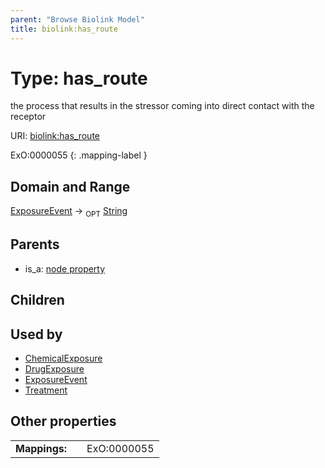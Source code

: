 ```yaml
---
parent: "Browse Biolink Model"
title: biolink:has_route
---
```


# Type: has_route


the process that results in the stressor coming into direct contact with the receptor

URI: [biolink:has_route](https://w3id.org/biolink/vocab/has_route)

ExO:0000055
{: .mapping-label }


## Domain and Range

[ExposureEvent](ExposureEvent.md) ->  <sub>OPT</sub> [String](types/String.md)

## Parents

 *  is_a: [node property](node_property.md)

## Children


## Used by

 * [ChemicalExposure](ChemicalExposure.md)
 * [DrugExposure](DrugExposure.md)
 * [ExposureEvent](ExposureEvent.md)
 * [Treatment](Treatment.md)

## Other properties

|  |  |  |
| --- | --- | --- |
| **Mappings:** | | ExO:0000055 |

